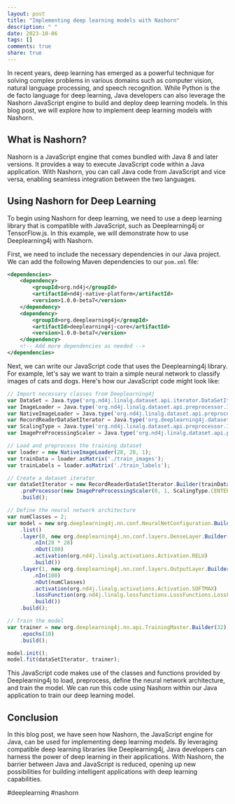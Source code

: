 ```yaml
---
layout: post
title: "Implementing deep learning models with Nashorn"
description: " "
date: 2023-10-06
tags: []
comments: true
share: true
---
```


In recent years, deep learning has emerged as a powerful technique for solving complex problems in various domains such as computer vision, natural language processing, and speech recognition. While Python is the de facto language for deep learning, Java developers can also leverage the Nashorn JavaScript engine to build and deploy deep learning models. In this blog post, we will explore how to implement deep learning models with Nashorn.

## What is Nashorn?

Nashorn is a JavaScript engine that comes bundled with Java 8 and later versions. It provides a way to execute JavaScript code within a Java application. With Nashorn, you can call Java code from JavaScript and vice versa, enabling seamless integration between the two languages.

## Using Nashorn for Deep Learning

To begin using Nashorn for deep learning, we need to use a deep learning library that is compatible with JavaScript, such as Deeplearning4j or TensorFlow.js. In this example, we will demonstrate how to use Deeplearning4j with Nashorn.

First, we need to include the necessary dependencies in our Java project. We can add the following Maven dependencies to our `pom.xml` file:

```xml
<dependencies>
    <dependency>
        <groupId>org.nd4j</groupId>
        <artifactId>nd4j-native-platform</artifactId>
        <version>1.0.0-beta7</version>
    </dependency>
    <dependency>
        <groupId>org.deeplearning4j</groupId>
        <artifactId>deeplearning4j-core</artifactId>
        <version>1.0.0-beta7</version>
    </dependency>
    <!-- Add more dependencies as needed -->
</dependencies>
```

Next, we can write our JavaScript code that uses the Deeplearning4j library. For example, let's say we want to train a simple neural network to classify images of cats and dogs. Here's how our JavaScript code might look like:

```javascript
// Import necessary classes from Deeplearning4j
var DataSet = Java.type('org.nd4j.linalg.dataset.api.iterator.DataSetIterator');
var ImageLoader = Java.type('org.nd4j.linalg.dataset.api.preprocessor.ImageLoader');
var NativeImageLoader = Java.type('org.nd4j.linalg.dataset.api.preprocessor.loader.NativeImageLoader');
var RecordReaderDataSetIterator = Java.type('org.deeplearning4j.datasets.iterator.impl.RecordReaderDataSetIterator');
var ScalingType = Java.type('org.nd4j.linalg.dataset.api.preprocessor.ImagePreProcessingScaler.ScalingType');
var ImagePreProcessingScaler = Java.type('org.nd4j.linalg.dataset.api.preprocessor.ImagePreProcessingScaler');

// Load and preprocess the training dataset
var loader = new NativeImageLoader(28, 28, 1);
var trainData = loader.asMatrix('./train_images');
var trainLabels = loader.asMatrix('./train_labels');

// Create a dataset iterator
var dataSetIterator = new RecordReaderDataSetIterator.Builder(trainData, trainLabels)
    .preProcessor(new ImagePreProcessingScaler(0, 1, ScalingType.CENTER))
    .build();

// Define the neural network architecture
var numClasses = 2;
var model = new org.deeplearning4j.nn.conf.NeuralNetConfiguration.Builder()
    .list()
    .layer(0, new org.deeplearning4j.nn.conf.layers.DenseLayer.Builder()
        .nIn(28 * 28)
        .nOut(100)
        .activation(org.nd4j.linalg.activations.Activation.RELU)
        .build())
    .layer(1, new org.deeplearning4j.nn.conf.layers.OutputLayer.Builder()
        .nIn(100)
        .nOut(numClasses)
        .activation(org.nd4j.linalg.activations.Activation.SOFTMAX)
        .lossFunction(org.nd4j.linalg.lossfunctions.LossFunctions.LossFunction.NEGATIVELOGLIKELIHOOD)
        .build())
    .build();

// Train the model
var trainer = new org.deeplearning4j.nn.api.TrainingMaster.Builder(32)
    .epochs(10)
    .build();

model.init();
model.fit(dataSetIterator, trainer);
```

This JavaScript code makes use of the classes and functions provided by Deeplearning4j to load, preprocess, define the neural network architecture, and train the model. We can run this code using Nashorn within our Java application to train our deep learning model.

## Conclusion

In this blog post, we have seen how Nashorn, the JavaScript engine for Java, can be used for implementing deep learning models. By leveraging compatible deep learning libraries like Deeplearning4j, Java developers can harness the power of deep learning in their applications. With Nashorn, the barrier between Java and JavaScript is reduced, opening up new possibilities for building intelligent applications with deep learning capabilities.

#deeplearning #nashorn